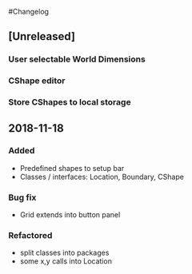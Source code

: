 #Changelog

## [Unreleased]
### User selectable World Dimensions
### CShape editor
### Store CShapes to local storage

## 2018-11-18
### Added
- Predefined shapes to setup bar 
- Classes / interfaces: Location, Boundary, CShape

### Bug fix
- Grid extends into button panel

### Refactored
- split classes into packages
- some x,y calls into Location
